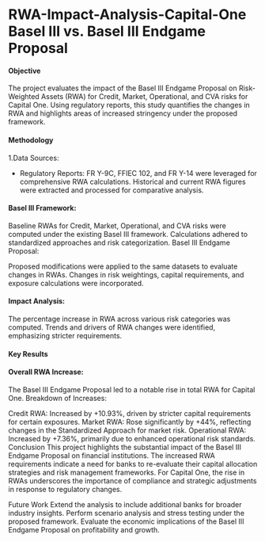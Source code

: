 # RWA-Impact-Analysis-Capital-One Basel III vs. Basel III Endgame Proposal

#### Objective

The project evaluates the impact of the Basel III Endgame Proposal on Risk-Weighted Assets (RWA) for Credit, Market, Operational, and CVA risks for Capital One. Using regulatory reports, this study quantifies the changes in RWA and highlights areas of increased stringency under the proposed framework.

#### Methodology
1.Data Sources:

* Regulatory Reports: FR Y-9C, FFIEC 102, and FR Y-14 were leveraged for comprehensive RWA calculations.
Historical and current RWA figures were extracted and processed for comparative analysis.
#### Basel III Framework:

Baseline RWAs for Credit, Market, Operational, and CVA risks were computed under the existing Basel III framework.
Calculations adhered to standardized approaches and risk categorization.
Basel III Endgame Proposal:

Proposed modifications were applied to the same datasets to evaluate changes in RWAs.
Changes in risk weightings, capital requirements, and exposure calculations were incorporated.
#### Impact Analysis:

The percentage increase in RWA across various risk categories was computed.
Trends and drivers of RWA changes were identified, emphasizing stricter requirements.
#### Key Results
#### Overall RWA Increase:

The Basel III Endgame Proposal led to a notable rise in total RWA for Capital One.
Breakdown of Increases:

Credit RWA: Increased by +10.93%, driven by stricter capital requirements for certain exposures.
Market RWA: Rose significantly by +44%, reflecting changes in the Standardized Approach for market risk.
Operational RWA: Increased by +7.36%, primarily due to enhanced operational risk standards.
Conclusion
This project highlights the substantial impact of the Basel III Endgame Proposal on financial institutions. The increased RWA requirements indicate a need for banks to re-evaluate their capital allocation strategies and risk management frameworks. For Capital One, the rise in RWAs underscores the importance of compliance and strategic adjustments in response to regulatory changes.

Future Work
Extend the analysis to include additional banks for broader industry insights.
Perform scenario analysis and stress testing under the proposed framework.
Evaluate the economic implications of the Basel III Endgame Proposal on profitability and growth.
